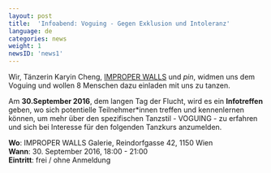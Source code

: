 ```yaml
---
layout: post
title:  'Infoabend: Voguing - Gegen Exklusion und Intoleranz'
language: de
categories: news
weight: 1
newsID: 'news1'
---
```


Wir, Tänzerin Karyin Cheng, [IMPROPER WALLS](http://www.improperwalls.com) und *pin*, widmen uns dem Voguing und wollen 8 Menschen dazu einladen mit uns zu tanzen.

Am **30.September 2016**, dem langen Tag der Flucht, wird es ein **Infotreffen** geben, wo sich potentielle Teilnehmer*innen treffen und kennenlernen können, um mehr über den spezifischen Tanzstil - VOGUING - zu erfahren und sich bei Interesse für den folgenden Tanzkurs anzumelden.

**Wo**: IMPROPER WALLS Galerie, Reindorfgasse 42, 1150 Wien  
**Wann**: 30. September 2016, 18:00 - 21:00  
**Eintritt**: frei / ohne Anmeldung  
